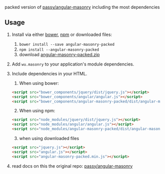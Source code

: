 packed version of [passy/angular-masonry](https://github.com/passy/angular-masonry) including the most dependencies

## Usage
1. Install via either [bower](http://bower.io/), [npm](https://www.npmjs.com/) or downloaded files:
    1. `bower install --save angular-masonry-packed`
    2. `npm install --angular-masonry-packed`
    3. download [angular-masonry-packed.zip](https://github.com/JohnnyTheTank/angular-masonry-packed/zipball/master)
2. Add `wu.masonry` to your application's module dependencies.
3. Include dependencies in your HTML.
    1. When using bower:
    ```html
    <script src="bower_components/jquery/dist/jquery.js"></script>
    <script src="bower_components/angular/angular.js"></script>
    <script src="bower_components/angular-masonry-packed/dist/angular-masonry-packed.min.js"></script>
    ```
    2. When using npm:
    ```html
    <script src="node_modules/jquery/dist/jquery.js"></script>
    <script src="node_modules/angular/angular.js"></script>
    <script src="node_modules/angular-masonry-packed/dist/angular-masonry-packed.min.js"></script>
    ```
    3. when using downloaded files
    ```html
    <script src="jquery.js"></script>
    <script src="angular.js"></script>
    <script src="angular-masonry-packed.min.js"></script>
    ```
        
4. read docs on this the original repo: [passy/angular-masonry](https://github.com/passy/angular-masonry)